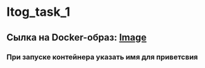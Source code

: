 # Itog_task_1
## Сылка на  Docker-образ: [Image]
[Image]: https://hub.docker.com/repository/docker/julialob/task1/general
### При запуске контейнера указать имя для приветсвия
